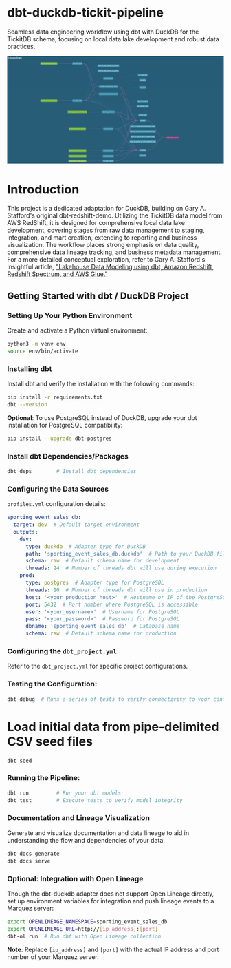 # dbt-duckdb-tickit-pipeline
Seamless data engineering workflow using dbt with DuckDB for the TickitDB schema, focusing on local data lake development and robust data practices.

![Data Lineage](/dbt-duckdb-tickit-pipeline.png)

# Introduction

This project is a dedicated adaptation for DuckDB, building on Gary A. Stafford's original dbt-redshift-demo. Utilizing the TickitDB data model from AWS RedShift, it is designed for comprehensive local data lake development, covering stages from raw data management to staging, integration, and mart creation, extending to reporting and business visualization. The workflow places strong emphasis on data quality, comprehensive data lineage tracking, and business metadata management. For a more detailed conceptual exploration, refer to Gary A. Stafford's insightful article, ["Lakehouse Data Modeling using dbt, Amazon Redshift, Redshift Spectrum, and AWS Glue."](https://garystafford.medium.com/lakehouse-data-modeling-using-dbt-amazon-redshift-redshift-spectrum-and-aws-glue-fdc5629c3df8)

## Getting Started with dbt / DuckDB Project

### Setting Up Your Python Environment

Create and activate a Python virtual environment:

```bash
python3 -m venv env 
source env/bin/activate
```

### Installing dbt

Install dbt and verify the installation with the following commands:

```bash
pip install -r requirements.txt  
dbt --version
```

**Optional**: To use PostgreSQL instead of DuckDB, upgrade your dbt installation for PostgreSQL compatibility:

```bash
pip install --upgrade dbt-postgres
```

### Install dbt Dependencies/Packages

```bash
dbt deps        # Install dbt dependencies
```

### Configuring the Data Sources

`profiles.yml` configuration details:

```yaml
sporting_event_sales_db:
  target: dev  # Default target environment
  outputs:
    dev:
      type: duckdb  # Adapter type for DuckDB
      path: 'sporting_event_sales_db.duckdb'  # Path to your DuckDB file
      schema: raw  # Default schema name for development
      threads: 24  # Number of threads dbt will use during execution
    prod:
      type: postgres  # Adapter type for PostgreSQL
      threads: 10  # Number of threads dbt will use in production
      host: '<your_production_host>'  # Hostname or IP of the PostgreSQL server
      port: 5432  # Port number where PostgreSQL is accessible
      user: '<your_username>'  # Username for PostgreSQL
      pass: '<your_password>'  # Password for PostgreSQL
      dbname: 'sporting_event_sales_db'  # Database name
      schema: raw  # Default schema name for production
```

### Configuring the `dbt_project.yml`

Refer to the `dbt_project.yml` for specific project configurations.

### Testing the Configuration:

```bash
dbt debug  # Runs a series of tests to verify connectivity to your configured profiles
```

# Load initial data from pipe-delimited CSV seed files

```
dbt seed
```

### Running the Pipeline:

```bash
dbt run         # Run your dbt models
dbt test        # Execute tests to verify model integrity
```

### Documentation and Lineage Visualization

Generate and visualize documentation and data lineage to aid in understanding the flow and dependencies of your data:

```bash
dbt docs generate
dbt docs serve
```

### Optional: Integration with Open Lineage

Though the dbt-duckdb adapter does not support Open Lineage directly, set up environment variables for integration and push lineage events to a Marquez server:

```bash
export OPENLINEAGE_NAMESPACE=sporting_event_sales_db
export OPENLINEAGE_URL=http://[ip_address]:[port]
dbt-ol run  # Run dbt with Open Lineage collection
```

**Note**: Replace `[ip_address]` and `[port]` with the actual IP address and port number of your Marquez server.

